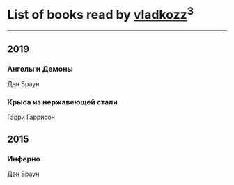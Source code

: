 # List of books read by [vladkozz](http://vk.com/id57239276)<sup>3</sup>
---

## 2019

### Ангелы и Демоны
Дэн Браун


### Крыса из нержавеющей стали
Гарри Гаррисон



## 2015

### Инферно
Дэн Браун




